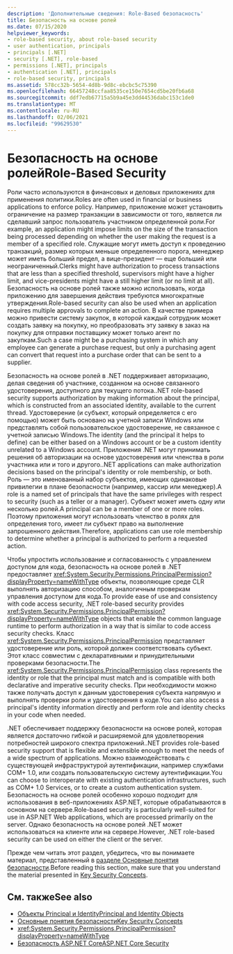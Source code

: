 ```yaml
---
description: 'Дополнительные сведения: Role-Based безопасность'
title: Безопасность на основе ролей
ms.date: 07/15/2020
helpviewer_keywords:
- role-based security, about role-based security
- user authentication, principals
- principals [.NET]
- security [.NET], role-based
- permissions [.NET], principals
- authentication [.NET], principals
- role-based security, principals
ms.assetid: 578cc32b-5654-4d8b-9d8c-ebcbc5c75390
ms.openlocfilehash: 66457248ccfaa8535ce150e7654cd5be20fb6a68
ms.sourcegitcommit: ddf7edb67715a5b9a45e3dd44536dabc153c1de0
ms.translationtype: MT
ms.contentlocale: ru-RU
ms.lasthandoff: 02/06/2021
ms.locfileid: "99629530"
---
```

# <a name="role-based-security"></a><span data-ttu-id="a6092-103">Безопасность на основе ролей</span><span class="sxs-lookup"><span data-stu-id="a6092-103">Role-Based Security</span></span>

<span data-ttu-id="a6092-104">Роли часто используются в финансовых и деловых приложениях для применения политики.</span><span class="sxs-lookup"><span data-stu-id="a6092-104">Roles are often used in financial or business applications to enforce policy.</span></span> <span data-ttu-id="a6092-105">Например, приложение может установить ограничение на размер транзакции в зависимости от того, является ли сделавший запрос пользователь участником определенной роли.</span><span class="sxs-lookup"><span data-stu-id="a6092-105">For example, an application might impose limits on the size of the transaction being processed depending on whether the user making the request is a member of a specified role.</span></span> <span data-ttu-id="a6092-106">Служащие могут иметь доступ к проведению транзакций, размер которых меньше определенного порога, менеджер может иметь больший предел, а вице-президент — еще больший или неограниченный.</span><span class="sxs-lookup"><span data-stu-id="a6092-106">Clerks might have authorization to process transactions that are less than a specified threshold, supervisors might have a higher limit, and vice-presidents might have a still higher limit (or no limit at all).</span></span> <span data-ttu-id="a6092-107">Безопасность на основе ролей также можно использовать, когда приложению для завершения действия требуются многократные утверждения.</span><span class="sxs-lookup"><span data-stu-id="a6092-107">Role-based security can also be used when an application requires multiple approvals to complete an action.</span></span> <span data-ttu-id="a6092-108">В качестве примера можно привести систему закупок, в которой каждый сотрудник может создать заявку на покупку, но преобразовать эту заявку в заказ на покупку для отправки поставщику может только агент по закупкам.</span><span class="sxs-lookup"><span data-stu-id="a6092-108">Such a case might be a purchasing system in which any employee can generate a purchase request, but only a purchasing agent can convert that request into a purchase order that can be sent to a supplier.</span></span>  
  
 <span data-ttu-id="a6092-109">Безопасность на основе ролей в .NET поддерживает авторизацию, делая сведения об участнике, созданном на основе связанного удостоверения, доступного для текущего потока.</span><span class="sxs-lookup"><span data-stu-id="a6092-109">.NET role-based security supports authorization by making information about the principal, which is constructed from an associated identity, available to the current thread.</span></span> <span data-ttu-id="a6092-110">Удостоверение (и субъект, который определяется с его помощью) может быть основано на учетной записи Windows или представлять собой пользовательское удостоверение, не связанное с учетной записью Windows.</span><span class="sxs-lookup"><span data-stu-id="a6092-110">The identity (and the principal it helps to define) can be either based on a Windows account or be a custom identity unrelated to a Windows account.</span></span> <span data-ttu-id="a6092-111">Приложения .NET могут принимать решения об авторизации на основе удостоверения или членства в роли участника или и того и другого.</span><span class="sxs-lookup"><span data-stu-id="a6092-111">.NET applications can make authorization decisions based on the principal's identity or role membership, or both.</span></span> <span data-ttu-id="a6092-112">Роль — это именованный набор субъектов, имеющих одинаковые привилегии в плане безопасности (например, кассир или менеджер).</span><span class="sxs-lookup"><span data-stu-id="a6092-112">A role is a named set of principals that have the same privileges with respect to security (such as a teller or a manager).</span></span> <span data-ttu-id="a6092-113">Субъект может иметь одну или несколько ролей.</span><span class="sxs-lookup"><span data-stu-id="a6092-113">A principal can be a member of one or more roles.</span></span> <span data-ttu-id="a6092-114">Поэтому приложения могут использовать членство в ролях для определения того, имеет ли субъект право на выполнение запрошенного действия.</span><span class="sxs-lookup"><span data-stu-id="a6092-114">Therefore, applications can use role membership to determine whether a principal is authorized to perform a requested action.</span></span>  
  
 <span data-ttu-id="a6092-115">Чтобы упростить использование и согласованность с управлением доступом для кода, безопасность на основе ролей в .NET предоставляет <xref:System.Security.Permissions.PrincipalPermission?displayProperty=nameWithType> объекты, позволяющие среде CLR выполнять авторизацию способом, аналогичным проверкам управления доступом для кода.</span><span class="sxs-lookup"><span data-stu-id="a6092-115">To provide ease of use and consistency with code access security, .NET role-based security provides <xref:System.Security.Permissions.PrincipalPermission?displayProperty=nameWithType> objects that enable the common language runtime to perform authorization in a way that is similar to code access security checks.</span></span> <span data-ttu-id="a6092-116">Класс <xref:System.Security.Permissions.PrincipalPermission> представляет удостоверение или роль, которой должен соответствовать субъект. Этот класс совместим с декларативными и принудительными проверками безопасности.</span><span class="sxs-lookup"><span data-stu-id="a6092-116">The <xref:System.Security.Permissions.PrincipalPermission> class represents the identity or role that the principal must match and is compatible with both declarative and imperative security checks.</span></span> <span data-ttu-id="a6092-117">При необходимости можно также получать доступ к данным удостоверения субъекта напрямую и выполнять проверки роли и удостоверения в коде.</span><span class="sxs-lookup"><span data-stu-id="a6092-117">You can also access a principal's identity information directly and perform role and identity checks in your code when needed.</span></span>  
  
 <span data-ttu-id="a6092-118">.NET обеспечивает поддержку безопасности на основе ролей, которая является достаточно гибкой и расширяемой для удовлетворения потребностей широкого спектра приложений.</span><span class="sxs-lookup"><span data-stu-id="a6092-118">.NET provides role-based security support that is flexible and extensible enough to meet the needs of a wide spectrum of applications.</span></span> <span data-ttu-id="a6092-119">Можно взаимодействовать с существующей инфраструктурой аутентификации, например службами COM+ 1.0, или создать пользовательскую систему аутентификации.</span><span class="sxs-lookup"><span data-stu-id="a6092-119">You can choose to interoperate with existing authentication infrastructures, such as COM+ 1.0 Services, or to create a custom authentication system.</span></span> <span data-ttu-id="a6092-120">Безопасность на основе ролей особенно хорошо подходит для использования в веб-приложениях ASP.NET, которые обрабатываются в основном на сервере.</span><span class="sxs-lookup"><span data-stu-id="a6092-120">Role-based security is particularly well-suited for use in ASP.NET Web applications, which are processed primarily on the server.</span></span> <span data-ttu-id="a6092-121">Однако безопасность на основе ролей .NET может использоваться на клиенте или на сервере.</span><span class="sxs-lookup"><span data-stu-id="a6092-121">However, .NET role-based security can be used on either the client or the server.</span></span>  
  
 <span data-ttu-id="a6092-122">Прежде чем читать этот раздел, убедитесь, что вы понимаете материал, представленный в [разделе Основные понятия безопасности](key-security-concepts.md).</span><span class="sxs-lookup"><span data-stu-id="a6092-122">Before reading this section, make sure that you understand the material presented in [Key Security Concepts](key-security-concepts.md).</span></span>  
  
## <a name="see-also"></a><span data-ttu-id="a6092-123">См. также</span><span class="sxs-lookup"><span data-stu-id="a6092-123">See also</span></span>
  
- [<span data-ttu-id="a6092-124">Объекты Principal и Identity</span><span class="sxs-lookup"><span data-stu-id="a6092-124">Principal and Identity Objects</span></span>](principal-and-identity-objects.md)
- [<span data-ttu-id="a6092-125">Основные понятия безопасности</span><span class="sxs-lookup"><span data-stu-id="a6092-125">Key Security Concepts</span></span>](key-security-concepts.md)
- <xref:System.Security.Permissions.PrincipalPermission?displayProperty=nameWithType>
- [<span data-ttu-id="a6092-126">Безопасность ASP.NET Core</span><span class="sxs-lookup"><span data-stu-id="a6092-126">ASP.NET Core Security</span></span>](/aspnet/core/security/)

